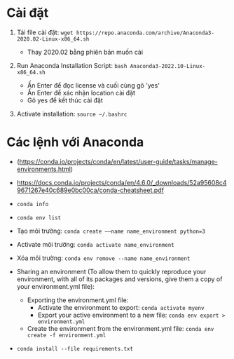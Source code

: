 # Cài đặt
1. Tải file cài đặt: `wget https://repo.anaconda.com/archive/Anaconda3-2020.02-Linux-x86_64.sh`
	- Thay 2020.02 bằng phiên bản muốn cài

2. Run Anaconda Installation Script: `bash Anaconda3-2022.10-Linux-x86_64.sh`
	- Ấn Enter để đọc license và cuối cùng gõ 'yes'
	- Ấn Enter để xác nhận location cài đặt
	- Gõ yes để kết thúc cài đặt

3. Activate installation: `source ~/.bashrc`


# Các lệnh với Anaconda 
- (https://conda.io/projects/conda/en/latest/user-guide/tasks/manage-environments.html)
- https://docs.conda.io/projects/conda/en/4.6.0/_downloads/52a95608c49671267e40c689e0bc00ca/conda-cheatsheet.pdf
- `conda info`
- `conda env list`
- Tạo môi trường: `conda create ––name name_environment python=3`
- Activate môi trường: `conda activate name_environment`
- Xóa môi trường: `conda env remove --name name_environment`
- Sharing an environment (To allow them to quickly reproduce your environment, with all of its packages and versions, give them a copy of your environment.yml file):
	- Exporting the environment.yml file:
		- Activate the environment to export: `conda activate myenv`
		- Export your active environment to a new file: `conda env export > environment.yml`
	- Create the environment from the environment.yml file: `conda env create -f environment.yml`

- `conda install --file requirements.txt`




